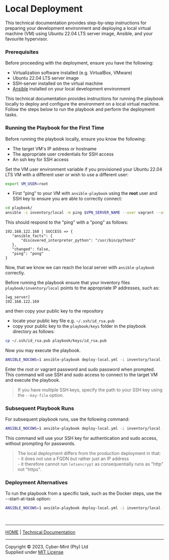 # Local Deployment

This technical documentation provides step-by-step instructions for preparing your development environment and deploying a local virtual machine (VM) using Ubuntu 22.04 LTS server image, Ansible, and your favourite hypervisor.

### Prerequisites

Before proceeding with the deployment, ensure you have the following:

- Virtualization software installed (e.g. VirtualBox, VMware)
- Ubuntu 22.04 LTS server image
- SSH-server installed on the virtual machine
- [Ansible](./install_ansible.md) installed on your local development environment

This technical documentation provides instructions for running the playbook locally to deploy and configure the environment on a local virtual machine. Follow the steps below to run the playbook and perform the deployment tasks.

### Running the Playbook for the First Time

Before running the playbook locally, ensure you know the following:

- The target VM's IP address or hostname
- The appropriate user credentials for SSH access
- An ssh key for SSH access

Set the VM user environment variable if you provisioned your Ubuntu 22.04 LTS VM with a different user or wish to use a different user:

```bash
export VM_USER=root
```

* First "ping" to your VM with `ansible-playbook` using the **root** user and SSH key to ensure you are able to correctly connect:

```bash
cd playbook/
ansible -i inventory/local -m ping $VPN_SERVER_NAME --user vagrant --ask-pass
```
This should respond to the "ping" with a "pong" as follows:

 ```text
192.168.122.168 | SUCCESS => {
    "ansible_facts": {
        "discovered_interpreter_python": "/usr/bin/python3"
    },
    "changed": false,
    "ping": "pong"
}
 ```

Now, that we know we can reach the local server with `ansible-playbook` correctly.

Before running the playbook ensure that your inventory files `playbook/inventory/local` points to the appropriate IP addresses, such as:

```
[wg_server]
192.168.122.169
```

and then copy your public key to the repository

- locate your public key file e.g. `~/.ssh/id_rsa.pub`
- copy your public key to the `playbook/keys` folder in the playbook directory as follows:
  
```bash
cp ~/.ssh/id_rsa.pub playbook/keys/id_rsa.pub
```

Now you may execute the playbook.

```bash
ANSIBLE_NOCOWS=1 ansible-playbook deploy-local.yml -i inventory/local -u $VM_USER --ask-pass --ask-become-pass
```
Enter the root or vagrant password and sudo password when prompted.  This command will use SSH and sudo access to connect to the target VM and execute the playbook.

> If you have multiple SSH keys, specify the path to your SSH key using the `--key-file` option.

### Subsequent Playbook Runs

For subsequent playbook runs, use the following command:

```bash
ANSIBLE_NOCOWS=1 ansible-playbook deploy-local.yml -i inventory/local -u vagrant
```

This command will use your SSH key for authentication and sudo access, without prompting for passwords.

> The local deployment differs from the production deployment in that:<br>- it does not use a FQDN but rather just an IP address<br>- it therefore cannot run `letsencrypt` as consequentially runs as "http" not "https".<br>

### Deployment Alternatives

To run the playbook from a specific task, such as the Docker steps, use the --start-at-task option:

```bash
ANSIBLE_NOCOWS=1 ansible-playbook deploy-local.yml -i inventory/local -u vagrant --start-at-task="docker"
```

<br>

---
[HOME](../README.md) | [Technical Documentation](./README.md)

---
Copyright &copy; 2023, Cyber-Mint (Pty) Ltd<br>
Supplied under [MIT License](./LICENSE)